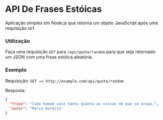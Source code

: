 # API De Frases Estóicas

Aplicação simples em Node.js que retorna um objeto JavaScript após uma requisição `GET`.

### Utilização

Faça uma requisição `GET` para `/api/quote/random` para que seja retornado um JSON com uma frase estóica aleatória.

### Exemplo

Requisição: `GET => http://example.com/api/quote/random`

Resposta:
```json
{
  "frase": "Cada homem vale tanto quanto as coisas de que se ocupa.",
  "autor": "Marco Aurélio"
}
```
